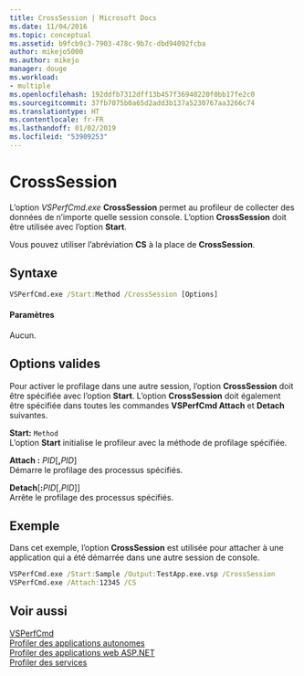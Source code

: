 ```yaml
---
title: CrossSession | Microsoft Docs
ms.date: 11/04/2016
ms.topic: conceptual
ms.assetid: b9fcb9c3-7903-478c-9b7c-dbd94092fcba
author: mikejo5000
ms.author: mikejo
manager: douge
ms.workload:
- multiple
ms.openlocfilehash: 192ddfb7312dff13b457f36940220f0bb17fe2c0
ms.sourcegitcommit: 37fb7075b0a65d2add3b137a5230767aa3266c74
ms.translationtype: HT
ms.contentlocale: fr-FR
ms.lasthandoff: 01/02/2019
ms.locfileid: "53909253"
---
```

# <a name="crosssession"></a>CrossSession
L’option *VSPerfCmd.exe* **CrossSession** permet au profileur de collecter des données de n’importe quelle session console. L’option **CrossSession** doit être utilisée avec l’option **Start**.  
  
 Vous pouvez utiliser l’abréviation **CS** à la place de **CrossSession**.  
  
## <a name="syntax"></a>Syntaxe  
  
```cmd  
VSPerfCmd.exe /Start:Method /CrossSession [Options]  
```  
  
#### <a name="parameters"></a>Paramètres  
 Aucun.  
  
## <a name="valid-options"></a>Options valides  
 Pour activer le profilage dans une autre session, l’option **CrossSession** doit être spécifiée avec l’option **Start**. L’option **CrossSession** doit également être spécifiée dans toutes les commandes **VSPerfCmd Attach** et **Detach** suivantes.  
  
 **Start:** `Method`  
 L’option **Start** initialise le profileur avec la méthode de profilage spécifiée.  
  
 **Attach :** _PID_[**,**_PID_]  
 Démarre le profilage des processus spécifiés.  
  
 **Detach**[**:**_PID_[,_PID_]]  
 Arrête le profilage des processus spécifiés.  
  
## <a name="example"></a>Exemple  
 Dans cet exemple, l’option **CrossSession** est utilisée pour attacher à une application qui a été démarrée dans une autre session de console.  
  
```cmd  
VSPerfCmd.exe /Start:Sample /Output:TestApp.exe.vsp /CrossSession  
VSPerfCmd.exe /Attach:12345 /CS  
```  
  
## <a name="see-also"></a>Voir aussi  
 [VSPerfCmd](../profiling/vsperfcmd.md)   
 [Profiler des applications autonomes](../profiling/command-line-profiling-of-stand-alone-applications.md)   
 [Profiler des applications web ASP.NET](../profiling/command-line-profiling-of-aspnet-web-applications.md)   
 [Profiler des services](../profiling/command-line-profiling-of-services.md)
